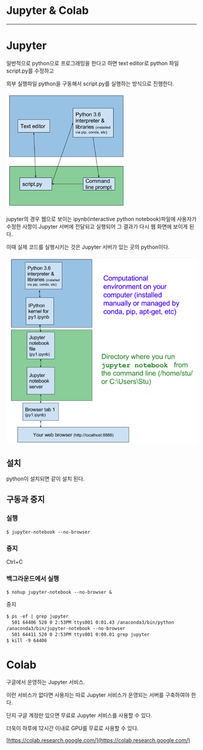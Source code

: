 # Jupyter & Colab

-----------




# Jupyter

일반적으로 python으로 프로그래밍을 한다고 하면 text editor로 python 파일 script.py를 수정하고

외부 실행파일 python을 구동해서 script.py를 실행하는 방식으로 진행한다.

![without_jupyter](../img/without_jupyter.png)

jupyter의 경우 웹으로 보이는 ipynb(interactive python notebook)파일에 사용자가 수정한 사항이 Jupyter 서버에 전달되고 실행되어 그 결과가 다시 웹 화면에 보이게 된다.

이때 실제 코드를 실행시키는 것은 Jupyter 서버가 있는 곳의 python이다.


![with_jupyter](../img/with_jupyter.png)


## 설치

python이 설치되면 같이 설치 된다.

## 구동과 중지

### 실행
```
$ jupyter-notebook --no-browser
```

### 중지

Ctrl+C

### 백그라운드에서 실행

```
$ nohup jupyter-notebook --no-browser &
```

중지
```
$ ps -ef | grep jupyter
  501 64406 520 0 2:53PM ttys001 0:01.43 /anaconda3/bin/python /anaconda3/bin/jupyter-notebook --no-browser
  501 64411 520 0 2:53PM ttys001 0:00.01 grep jupyter
$ kill -9 64406
  ```

# Colab

구글에서 운영하는 Jupyter 서비스.

이런 서비스가 없다면 사용자는 따로 Jupyter 서비스가 운영되는 서버를 구축하여야 한다.

단지 구글 계정만 있으면 무료로 Jupyter 서비스를 사용할 수 있다.

더욱이 하루에 12시간 이내로 GPU를 무료로 사용할 수 있다.

[https://colab.research.google.com/](https://colab.research.google.com/)


